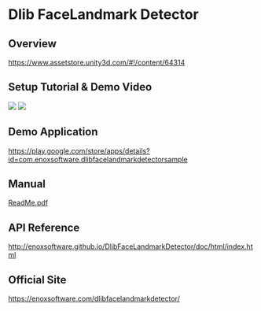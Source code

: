 Dlib FaceLandmark Detector
====================

Overview
-----
<https://www.assetstore.unity3d.com/#!/content/64314>  

Setup Tutorial & Demo Video
-----
[![](http://img.youtube.com/vi/xUw3LillWrs/0.jpg)](https://www.youtube.com/watch?v=xUw3LillWrs)
[![](http://img.youtube.com/vi/pwm66AC7lFk/0.jpg)](https://www.youtube.com/watch?v=pwm66AC7lFk)

Demo Application
-----
<https://play.google.com/store/apps/details?id=com.enoxsoftware.dlibfacelandmarkdetectorsample>

Manual
-----
[ReadMe.pdf](ReadMe.pdf)

API Reference
-----
<http://enoxsoftware.github.io/DlibFaceLandmarkDetector/doc/html/index.html>

Official Site
-----
<https://enoxsoftware.com/dlibfacelandmarkdetector/>
